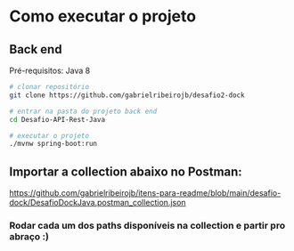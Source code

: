 
# Como executar o projeto

## Back end
Pré-requisitos: Java 8

```bash
# clonar repositório
git clone https://github.com/gabrielribeirojb/desafio2-dock

# entrar na pasta do projeto back end
cd Desafio-API-Rest-Java

# executar o projeto
./mvnw spring-boot:run
```

## Importar a collection abaixo no Postman:

https://github.com/gabrielribeirojb/itens-para-readme/blob/main/desafio-dock/DesafioDockJava.postman_collection.json

### Rodar cada um dos paths disponíveis na collection e partir pro abraço :)
